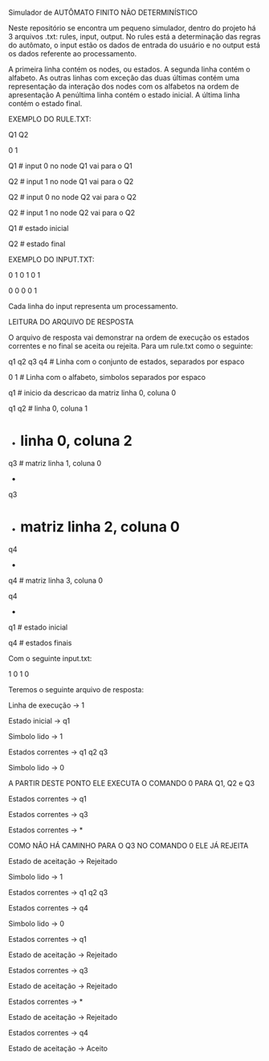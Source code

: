 Simulador de AUTÔMATO FINITO NÃO DETERMINÍSTICO

Neste repositório se encontra um pequeno simulador, dentro do projeto há 3 arquivos .txt: rules, input, output. No rules está a determinação das regras do autômato, o input estão os dados de entrada do usuário e no output está os dados referente ao processamento.

A primeira linha contém os nodes, ou estados. A segunda linha contém o alfabeto. As outras linhas com exceção das duas últimas contém uma representação da interação dos nodes com os alfabetos na ordem de apresentação A penúltima linha contém o estado inicial. A última linha contém o estado final.

EXEMPLO DO RULE.TXT:

Q1 Q2

0 1

Q1 \# input 0 no node Q1 vai para o Q1

Q2 \# input 1 no node Q1 vai para o Q2

Q2 \# input 0 no node Q2 vai para o Q2 

Q2 \# input 1 no node Q2 vai para o Q2 

Q1 \# estado inicial 

Q2 \# estado final

EXEMPLO DO INPUT.TXT:

0 1 0 1 0 1

0 0 0 0 1

Cada linha do input representa um processamento.



LEITURA DO ARQUIVO DE RESPOSTA

O arquivo de resposta vai demonstrar na ordem de execução os estados correntes e no final se aceita ou rejeita.
Para um rule.txt como o seguinte:

q1 q2 q3 q4 # Linha com o conjunto de estados, separados por espaco

0 1 # Linha com o alfabeto, simbolos separados por espaco

q1 # inicio da descricao da matriz linha 0, coluna 0

q1 q2 # linha 0, coluna 1

* # linha 0, coluna 2

q3 # matriz linha 1, coluna 0

*

q3

* # matriz linha 2, coluna 0

q4

*

q4 # matriz linha 3, coluna 0

q4

*

q1 # estado inicial

q4 # estados finais

Com o seguinte input.txt:

1 0 1 0

Teremos o seguinte arquivo de resposta:

Linha de execução -> 1

Estado inicial ->  q1

Simbolo lido ->  1

Estados correntes -> q1 q2 q3 

Simbolo lido ->  0

A PARTIR DESTE PONTO ELE EXECUTA O COMANDO 0 PARA Q1, Q2 e Q3

Estados correntes -> q1 

Estados correntes -> q3 

Estados correntes -> * 

COMO NÃO HÁ CAMINHO PARA O Q3 NO COMANDO 0 ELE JÁ REJEITA

Estado de aceitação -> Rejeitado

Simbolo lido ->  1

Estados correntes -> q1 q2 q3 

Estados correntes -> q4 

Simbolo lido ->  0

Estados correntes -> q1 

Estado de aceitação -> Rejeitado

Estados correntes -> q3 

Estado de aceitação -> Rejeitado

Estados correntes -> * 

Estado de aceitação -> Rejeitado

Estados correntes -> q4 

Estado de aceitação -> Aceito

